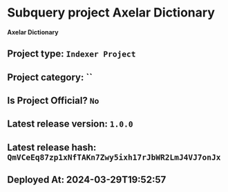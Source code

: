 # Subquery project Axelar Dictionary
####  Axelar Dictionary
## Project type: `Indexer Project`

## Project category: ``

## Is Project Official? `No`

## Latest release version: `1.0.0`

## Latest release hash: `QmVCeEq87zp1xNfTAKn7Zwy5ixh17rJbWR2LmJ4VJ7onJx`

## Deployed At: 2024-03-29T19:52:57